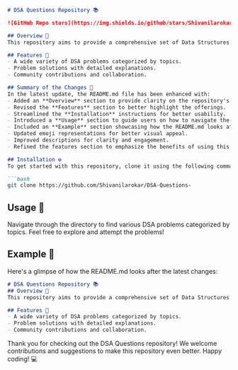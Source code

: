 ```markdown
# DSA Questions Repository 📚

![GitHub Repo stars](https://img.shields.io/github/stars/Shivanilarokar/DSA-Questions-) ![GitHub forks](https://img.shields.io/github/forks/Shivanilarokar/DSA-Questions-) ![License](https://img.shields.io/badge/license-MIT-blue)

## Overview 🌟
This repository aims to provide a comprehensive set of Data Structures and Algorithms (DSA) questions that can help developers enhance their problem-solving skills and prepare for technical interviews. The collection is suitable for beginners as well as experienced programmers looking to brush up on their skills.

## Features 🚀
- A wide variety of DSA problems categorized by topics.
- Problem solutions with detailed explanations.
- Community contributions and collaboration.

## Summary of the Changes 📝
In the latest update, the README.md file has been enhanced with:
- Added an **Overview** section to provide clarity on the repository's purpose.
- Revised the **Features** section to better highlight the offerings.
- Streamlined the **Installation** instructions for better usability.
- Introduced a **Usage** section to guide users on how to navigate the repository.
- Included an **Example** section showcasing how the README.md looks after the latest changes.
- Updated emoji representations for better visual appeal.
- Improved descriptions for clarity and engagement.
- Refined the features section to emphasize the benefits of using this repository.

## Installation ⚙️
To get started with this repository, clone it using the following command:

```bash
git clone https://github.com/Shivanilarokar/DSA-Questions-
```

## Usage 🎯
Navigate through the directory to find various DSA problems categorized by topics. Feel free to explore and attempt the problems!

## Example 📖
Here's a glimpse of how the README.md looks after the latest changes:

```markdown
# DSA Questions Repository 📚
## Overview 🌟
This repository aims to provide a comprehensive set of Data Structures and Algorithms (DSA) questions...

## Features 🚀
- A wide variety of DSA problems categorized by topics.
- Problem solutions with detailed explanations.
- Community contributions and collaboration.
```

Thank you for checking out the DSA Questions repository! We welcome contributions and suggestions to make this repository even better. Happy coding! 💻
```